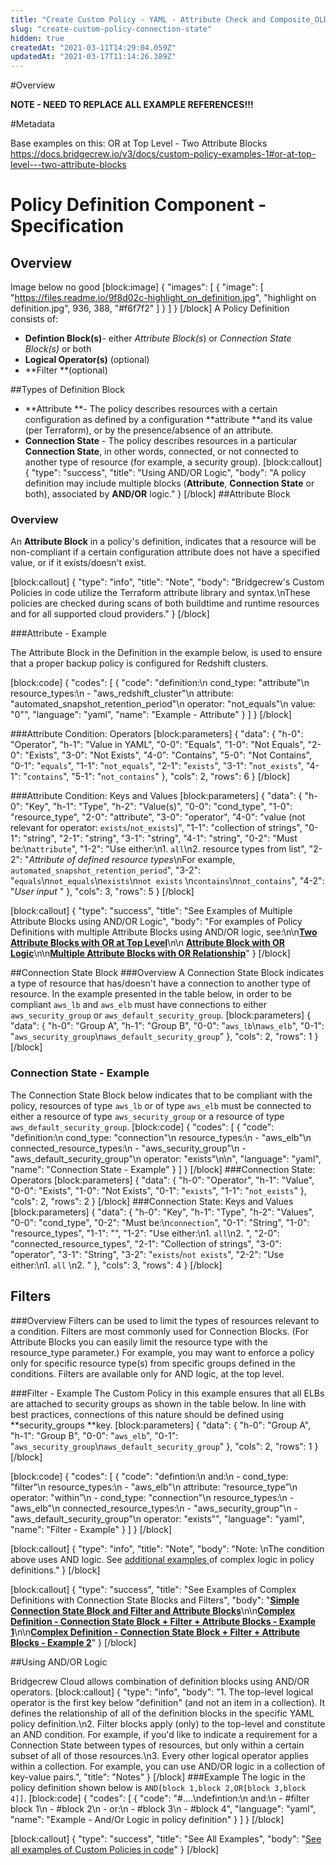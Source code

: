 ```yaml
---
title: "Create Custom Policy - YAML - Attribute Check and Composite_OLD"
slug: "create-custom-policy-connection-state"
hidden: true
createdAt: "2021-03-11T14:29:04.059Z"
updatedAt: "2021-03-17T11:14:26.389Z"
---
```

#Overview

**NOTE - NEED TO REPLACE ALL EXAMPLE REFERENCES!!!**


#Metadata

Base examples on this:
OR at Top Level - Two Attribute Blocks
https://docs.bridgecrew.io/v3/docs/custom-policy-examples-1#or-at-top-level---two-attribute-blocks


# Policy Definition Component - Specification
## Overview
Image below no good
[block:image]
{
  "images": [
    {
      "image": [
        "https://files.readme.io/9f8d02c-highlight_on_definition.jpg",
        "highlight on definition.jpg",
        936,
        388,
        "#f6f7f2"
      ]
    }
  ]
}
[/block]
A Policy Definition consists of:
  * **Defintion Block(s)**- either *Attribute Block(s*) or *Connection State Block(s)* or both
  * **Logical Operator(s)** (optional)
  * **Filter **(optional)

##Types of Definition Block
  * **Attribute **- The policy describes resources with a certain configuration as defined by a configuration **attribute **and its value (per Terraform), or by the presence/absence of an attribute.
  * **Connection State** - The policy describes resources in a particular **Connection State**, in other words, connected, or not connected to another type of resource (for example, a security group).
[block:callout]
{
  "type": "success",
  "title": "Using AND/OR Logic",
  "body": "A policy definition may include multiple blocks (**Attribute**, **Connection State** or both), associated by **AND/OR** logic."
}
[/block]
##Attribute Block
### Overview
An **Attribute Block** in a policy's definition, indicates that a resource will be non-compliant if a certain configuration attribute does not have a specified value, or if it exists/doesn't exist.

[block:callout]
{
  "type": "info",
  "title": "Note",
  "body": "Bridgecrew's Custom Policies in code utilize the Terraform attribute library and syntax.\nThese policies are checked during scans of both buildtime and runtime resources and for all supported cloud providers."
}
[/block]

###Attribute - Example 

The Attribute Block in the Definition in the example below, is used to ensure that a proper backup policy is configured for Redshift clusters.

[block:code]
{
  "codes": [
    {
      "code": "definition:\n     cond_type: \"attribute\"\n     resource_types:\n     - \"aws_redshift_cluster\"\n     attribute: \"automated_snapshot_retention_period\"\n     operator: \"not_equals\"\n     value: \"0\"",
      "language": "yaml",
      "name": "Example - Attribute"
    }
  ]
}
[/block]

###Attribute Condition: Operators
[block:parameters]
{
  "data": {
    "h-0": "Operator",
    "h-1": "Value in YAML",
    "0-0": "Equals",
    "1-0": "Not Equals",
    "2-0": "Exists",
    "3-0": "Not Exists",
    "4-0": "Contains",
    "5-0": "Not Contains",
    "0-1": "`equals`",
    "1-1": "`not_equals`",
    "2-1": "`exists`",
    "3-1": "`not_exists`",
    "4-1": "`contains`",
    "5-1": "`not_contains`"
  },
  "cols": 2,
  "rows": 6
}
[/block]

###Attribute Condition: Keys and Values
[block:parameters]
{
  "data": {
    "h-0": "Key",
    "h-1": "Type",
    "h-2": "Value(s)",
    "0-0": "cond_type",
    "1-0": "resource_type",
    "2-0": "attribute",
    "3-0": "operator",
    "4-0": "value (not relevant for operator: `exists`/`not_exists`)",
    "1-1": "collection of strings",
    "0-1": "string",
    "2-1": "string",
    "3-1": "string",
    "4-1": "string",
    "0-2": "Must be:\n`attribute`",
    "1-2": "Use either:\n1. `all`\n2. resource types from list",
    "2-2": "*Attribute of defined resource types*\nFor example, `automated_snapshot_retention_period`",
    "3-2": "`equals`\n`not_equals`\n`exists`\n`not exists` \n`contains`\n`not_contains`",
    "4-2": "*User input* "
  },
  "cols": 3,
  "rows": 5
}
[/block]

[block:callout]
{
  "type": "success",
  "title": "See Examples of Multiple Attribute Blocks using AND/OR Logic",
  "body": "For examples of Policy Definitions with multiple Attribute Blocks using AND/OR logic, see:\n\n[**Two Attribute Blocks with OR at Top Level**](doc:examples-yaml-based-custom-policies#section-or-at-top-level-two-attribute-blocks)\n\n [**Attribute Block with OR Logic**](doc:examples-yaml-based-custom-policies#section-or-logic-attribute-block)\n\n[**Multiple Attribute Blocks with OR Relationship**](doc:examples-yaml-based-custom-policies#section-or-multiple-attribute-blocks)"
}
[/block]

##Connection State Block
###Overview
A Connection State Block indicates a type of resource that has/doesn't have a connection to another type of resource.
In the example presented in the table below, in order to be compliant `aws_lb` and `aws_elb` must have connections to either `aws_security_group` or `aws_default_security_group`.
[block:parameters]
{
  "data": {
    "h-0": "Group A",
    "h-1": "Group B",
    "0-0": "`aws_lb`\n`aws_elb`",
    "0-1": "`aws_security_group`\n`aws_default_security_group`"
  },
  "cols": 2,
  "rows": 1
}
[/block]
### Connection State - Example
The Connection State Block below indicates that to be compliant with the policy, resources of type `aws_lb` or of type `aws_elb` must be connected to either a resource of type `aws_security_group` or a resource of type `aws_default_security_group`.
[block:code]
{
  "codes": [
    {
      "code": "definition:\n       cond_type: \"connection\"\n       resource_types:\n           - \"aws_elb\"\n       connected_resource_types:\n         - \"aws_security_group\"\n         - \"aws_default_security_group\"\n       operator: \"exists\"\n\n",
      "language": "yaml",
      "name": "Connection State - Example"
    }
  ]
}
[/block]
###Connection State: Operators
[block:parameters]
{
  "data": {
    "h-0": "Operator",
    "h-1": "Value",
    "0-0": "Exists",
    "1-0": "Not Exists",
    "0-1": "`exists`",
    "1-1": "`not_exists`"
  },
  "cols": 2,
  "rows": 2
}
[/block]
###Connection State: Keys and Values
[block:parameters]
{
  "data": {
    "h-0": "Key",
    "h-1": "Type",
    "h-2": "Values",
    "0-0": "cond_type",
    "0-2": "Must be:\n`connection`",
    "0-1": "String",
    "1-0": "resource_types",
    "1-1": "",
    "1-2": "Use either:\n1. `all`\n2. <included resource type from list>",
    "2-0": "connected_resource_types",
    "2-1": "Collection of strings",
    "3-0": "operator",
    "3-1": "String",
    "3-2": "`exists`/`not exists`",
    "2-2": "Use either:\n1. `all` \n2. <included resource type from list>"
  },
  "cols": 3,
  "rows": 4
}
[/block]
## Filters
###Overview
Filters can be used to limit the types of resources relevant to a condition. Filters are most commonly used for Connection Blocks. (For Attribute Blocks you can easily limit the resource type with the resource_type parameter.)
For example, you may want to enforce a policy only for specific resource type(s) from specific groups defined in the conditions. Filters are available only for AND logic, at the top level.

###Filter - Example
The Custom Policy in this example ensures that all ELBs are attached to security groups as shown in the table below.
In line with best practices, connections of this nature should be defined using **security_groups **key.
[block:parameters]
{
  "data": {
    "h-0": "Group A",
    "h-1": "Group B",
    "0-0": "`aws_elb`",
    "0-1": "`aws_security_group`\n`aws_default_security_group`"
  },
  "cols": 2,
  "rows": 1
}
[/block]

[block:code]
{
  "codes": [
    {
      "code": "defintion:\n and:\n      - cond_type: \"filter\"\n        resource_types:\n           - \"aws_elb\"\n        attribute: “resource_type”\n        operator: \"within”\n      - cond_type: \"connection\"\n        resource_types:\n           - \"aws_elb\"\n        connected_resource_types:\n         - \"aws_security_group\"\n         - \"aws_default_security_group\"\n        operator: \"exists\"",
      "language": "yaml",
      "name": "Filter - Example"
    }
  ]
}
[/block]

[block:callout]
{
  "type": "info",
  "title": "Note",
  "body": "Note: \nThe condition above uses AND logic. See [additional examples ](doc:examples-yaml-based-custom-policies) of complex logic in policy definitions."
}
[/block]

[block:callout]
{
  "type": "success",
  "title": "See Examples of Complex Definitions with Connection State Blocks and Filters",
  "body": "[**Simple Connection State Block and Filter and Attribute Blocks**](doc:examples-yaml-based-custom-policies#section-simple-connection-state-block-and-filter-and-attribute-blocks)\n\n[**Complex Definition - Connection State Block + Filter + Attribute Blocks - Example 1**](doc:examples-yaml-based-custom-policies#section-complex-definition-connection-state-block-and-filter-and-attribute-blocks-example-1)\n\n[**Complex Definition - Connection State Block + Filter + Attribute Blocks - Example 2**](doc:examples-yaml-based-custom-policies#section-complex-definition-connection-state-block-and-filter-and-attribute-blocks-example-2)"
}
[/block]

##Using AND/OR Logic

Bridgecrew Cloud allows combination of definition blocks using AND/OR operators.
[block:callout]
{
  "type": "info",
  "body": "1. The top-level logical operator is the first key below \"definition\" (and not an item in a collection). It defines the relationship of all of the definition blocks in the specific YAML policy definition.\n2. Filter blocks apply (only) to the top-level and constitute an AND condition. For example, if you'd like to indicate a requirement for a Connection State between types of resources, but only within a certain subset of all of those resources.\n3. Every other logical operator applies within a collection. For example, you can use AND/OR logic in a collection of key-value pairs.",
  "title": "Notes"
}
[/block]
###Example
The logic in the policy definition shown below is
`AND[block 1,block 2,OR[block 3,block 4]]`.
[block:code]
{
  "codes": [
    {
      "code": "#....\ndefintion:\n           and:\n               - #filter block 1\n               - #block 2\n               - or:\n                   - #block 3\n                   - #block 4",
      "language": "yaml",
      "name": "Example - And/Or Logic in policy definition"
    }
  ]
}
[/block]

[block:callout]
{
  "type": "success",
  "title": "See All Examples",
  "body": "[See all examples of Custom Policies in code](doc:examples-yaml-based-custom-policies)"
}
[/block]